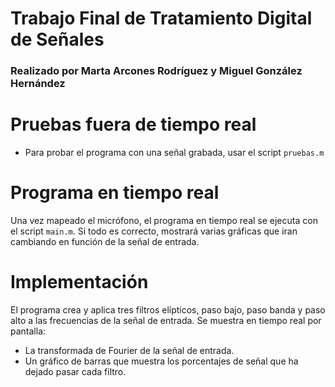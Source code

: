 # Trabajo Final de Tratamiento Digital de Señales

### Realizado por Marta Arcones Rodríguez y Miguel González Hernández

# Pruebas fuera de tiempo real
- Para probar el programa con una señal grabada, usar el script `pruebas.m`

# Programa en tiempo real
Una vez mapeado el micrófono, el programa en tiempo real se ejecuta con el script `main.m`.
Si todo es correcto, mostrará varias gráficas que iran cambiando en función de la señal de entrada.

# Implementación
El programa crea y aplica tres filtros elípticos, paso bajo, paso banda y paso alto a las frecuencias de la señal de entrada.
Se muestra en tiempo real por pantalla:
 - La transformada de Fourier de la señal de entrada.
 - Un gráfico de barras que muestra los porcentajes de señal que ha dejado pasar cada filtro.

